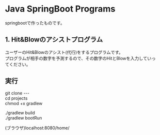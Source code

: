 # Java SpringBoot Programs  
springbootで作ったものです。  

## 1. Hit&Blowのアシストプログラム   
ユーザーのHit&Blowのアシスト(代行)をするプログラムです。  
プログラムが相手の数字を予測するので、その数字のHitとBlowを入力していってください。  

## 実行  
git clone ---  
cd projects  
chmod +x gradlew  

./gradlew build  
./gradlew bootRun  

(ブラウザ)localhost:8080/home/  
